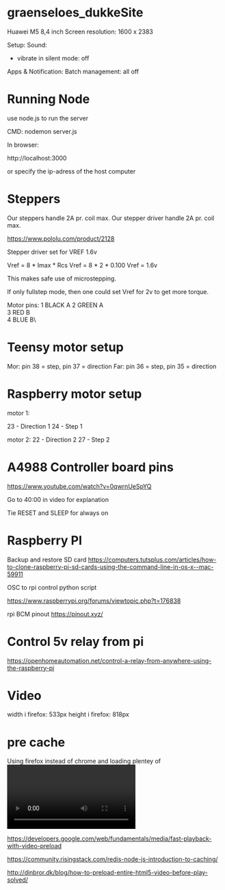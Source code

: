 # graenseloes_dukkeSite

Huawei M5 8,4 inch
Screen resolution:   1600 x 2383


Setup:
Sound:
- vibrate in silent mode: off

Apps & Notification: Batch management: all off 


# Running Node
use node.js to run the server

CMD: 
nodemon server.js

In browser:

http://localhost:3000

or specify the ip-adress of the host computer


# Steppers
Our steppers handle 2A pr. coil max.
Our stepper driver handle 2A pr. coil max. 

https://www.pololu.com/product/2128

Stepper driver set for VREF 1.6v

Vref = 8 * Imax * Rcs
Vref = 8 * 2 * 0.100
Vref = 1.6v

This makes safe use of microstepping. 

If only fullstep mode, then one could set Vref for 2v to get more torque. 

Motor pins: 
1   BLACK   A
2   GREEN   A\
3   RED     B   
4   BLUE    B\    




# Teensy motor setup

Mor: pin 38 = step, pin 37 = direction
Far: pin 36 = step, pin 35 = direction

# Raspberry motor setup
motor 1:

23 - Direction 1
24 - Step 1

motor 2:
22 - Direction 2
27 - Step 2


# A4988 Controller board pins

https://www.youtube.com/watch?v=0qwrnUeSpYQ

Go to 40:00 in video for explanation

Tie RESET and SLEEP for always on

# Raspberry PI
Backup and restore SD card
https://computers.tutsplus.com/articles/how-to-clone-raspberry-pi-sd-cards-using-the-command-line-in-os-x--mac-59911


OSC to rpi control python script

https://www.raspberrypi.org/forums/viewtopic.php?t=176838

rpi BCM pinout
https://pinout.xyz/





# Control 5v relay from pi
https://openhomeautomation.net/control-a-relay-from-anywhere-using-the-raspberry-pi


# Video
width i firefox: 533px
height i firefox: 818px

# pre cache
Using firefox instead of chrome and loading plentey of 
<video> players solved the problem. 


https://developers.google.com/web/fundamentals/media/fast-playback-with-video-preload

https://community.risingstack.com/redis-node-js-introduction-to-caching/

http://dinbror.dk/blog/how-to-preload-entire-html5-video-before-play-solved/
